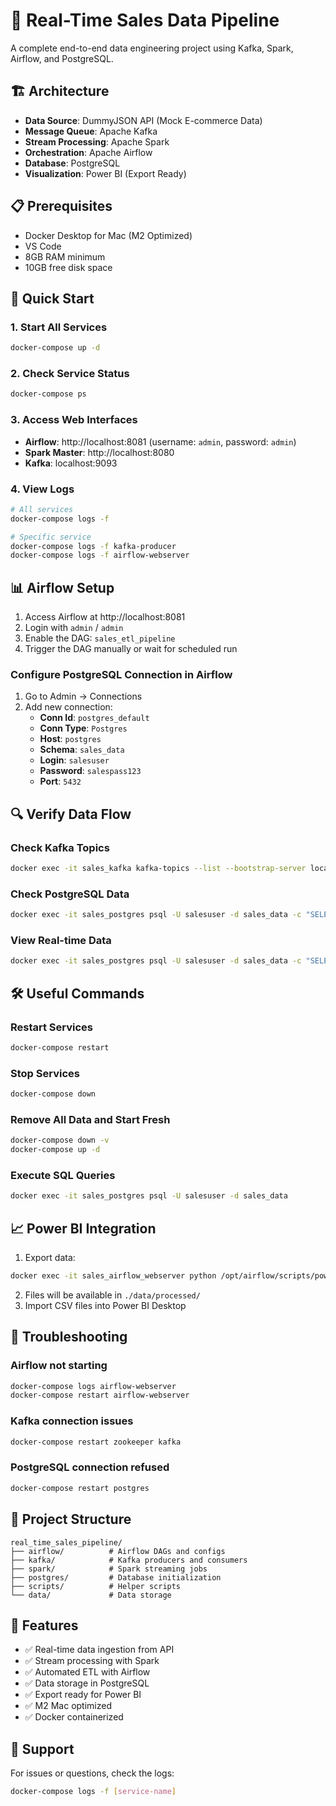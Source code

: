 # 🚀 Real-Time Sales Data Pipeline

A complete end-to-end data engineering project using Kafka, Spark, Airflow, and PostgreSQL.

## 🏗️ Architecture

- **Data Source**: DummyJSON API (Mock E-commerce Data)
- **Message Queue**: Apache Kafka
- **Stream Processing**: Apache Spark
- **Orchestration**: Apache Airflow
- **Database**: PostgreSQL
- **Visualization**: Power BI (Export Ready)

## 📋 Prerequisites

- Docker Desktop for Mac (M2 Optimized)
- VS Code
- 8GB RAM minimum
- 10GB free disk space

## 🚀 Quick Start

### 1. Start All Services
```bash
docker-compose up -d
```

### 2. Check Service Status
```bash
docker-compose ps
```

### 3. Access Web Interfaces

- **Airflow**: http://localhost:8081 (username: `admin`, password: `admin`)
- **Spark Master**: http://localhost:8080
- **Kafka**: localhost:9093

### 4. View Logs
```bash
# All services
docker-compose logs -f

# Specific service
docker-compose logs -f kafka-producer
docker-compose logs -f airflow-webserver
```

## 📊 Airflow Setup

1. Access Airflow at http://localhost:8081
2. Login with `admin` / `admin`
3. Enable the DAG: `sales_etl_pipeline`
4. Trigger the DAG manually or wait for scheduled run

### Configure PostgreSQL Connection in Airflow

1. Go to Admin → Connections
2. Add new connection:
   - **Conn Id**: `postgres_default`
   - **Conn Type**: `Postgres`
   - **Host**: `postgres`
   - **Schema**: `sales_data`
   - **Login**: `salesuser`
   - **Password**: `salespass123`
   - **Port**: `5432`

## 🔍 Verify Data Flow

### Check Kafka Topics
```bash
docker exec -it sales_kafka kafka-topics --list --bootstrap-server localhost:9092
```

### Check PostgreSQL Data
```bash
docker exec -it sales_postgres psql -U salesuser -d sales_data -c "SELECT COUNT(*) FROM sales_data;"
```

### View Real-time Data
```bash
docker exec -it sales_postgres psql -U salesuser -d sales_data -c "SELECT * FROM sales_data LIMIT 10;"
```

## 🛠️ Useful Commands

### Restart Services
```bash
docker-compose restart
```

### Stop Services
```bash
docker-compose down
```

### Remove All Data and Start Fresh
```bash
docker-compose down -v
docker-compose up -d
```

### Execute SQL Queries
```bash
docker exec -it sales_postgres psql -U salesuser -d sales_data
```

## 📈 Power BI Integration

1. Export data:
```bash
docker exec -it sales_airflow_webserver python /opt/airflow/scripts/powerbi_connector.py
```

2. Files will be available in `./data/processed/`
3. Import CSV files into Power BI Desktop

## 🐛 Troubleshooting

### Airflow not starting
```bash
docker-compose logs airflow-webserver
docker-compose restart airflow-webserver
```

### Kafka connection issues
```bash
docker-compose restart zookeeper kafka
```

### PostgreSQL connection refused
```bash
docker-compose restart postgres
```

## 📝 Project Structure
```
real_time_sales_pipeline/
├── airflow/          # Airflow DAGs and configs
├── kafka/            # Kafka producers and consumers
├── spark/            # Spark streaming jobs
├── postgres/         # Database initialization
├── scripts/          # Helper scripts
└── data/             # Data storage
```

## 🎯 Features

- ✅ Real-time data ingestion from API
- ✅ Stream processing with Spark
- ✅ Automated ETL with Airflow
- ✅ Data storage in PostgreSQL
- ✅ Export ready for Power BI
- ✅ M2 Mac optimized
- ✅ Docker containerized

## 📧 Support

For issues or questions, check the logs:
```bash
docker-compose logs -f [service-name]
```